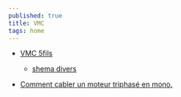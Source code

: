 ```yaml
---
published: true
title: VMC
tags: home
---
```

- [VMC 5fils](https://www.forumconstruire.com/construire/topic-312488-branchement-electrique-vmc-5-fils.php)
	- [shema divers](https://bellefeuillewithaske2001.blogspot.com/2022/05/cablage-vmc-branchement-vmc-resolu.html)
    
    
- [Comment cabler un moteur triphasé en mono.](https://www.youtube.com/watch?v=0BUeJzok_go) 
